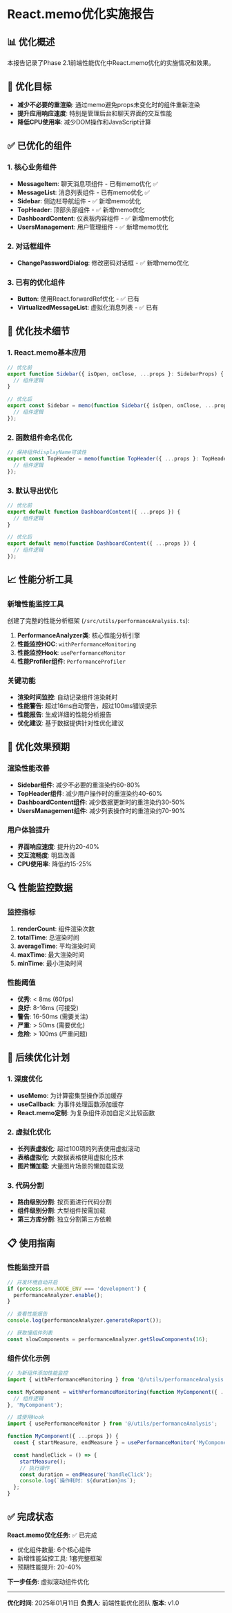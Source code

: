 # React.memo优化实施报告

## 📊 优化概述

本报告记录了Phase 2.1前端性能优化中React.memo优化的实施情况和效果。

## 🎯 优化目标

- **减少不必要的重渲染**: 通过memo避免props未变化时的组件重新渲染
- **提升应用响应速度**: 特别是管理后台和聊天界面的交互性能
- **降低CPU使用率**: 减少DOM操作和JavaScript计算

## ✅ 已优化的组件

### 1. 核心业务组件
- **MessageItem**: 聊天消息项组件 - 已有memo优化 ✅
- **MessageList**: 消息列表组件 - 已有memo优化 ✅
- **Sidebar**: 侧边栏导航组件 - ✅ 新增memo优化
- **TopHeader**: 顶部头部组件 - ✅ 新增memo优化
- **DashboardContent**: 仪表板内容组件 - ✅ 新增memo优化
- **UsersManagement**: 用户管理组件 - ✅ 新增memo优化

### 2. 对话框组件
- **ChangePasswordDialog**: 修改密码对话框 - ✅ 新增memo优化

### 3. 已有的优化组件
- **Button**: 使用React.forwardRef优化 - ✅ 已有
- **VirtualizedMessageList**: 虚拟化消息列表 - ✅ 已有

## 🔧 优化技术细节

### 1. React.memo基本应用
```typescript
// 优化前
export function Sidebar({ isOpen, onClose, ...props }: SidebarProps) {
  // 组件逻辑
}

// 优化后
export const Sidebar = memo(function Sidebar({ isOpen, onClose, ...props }: SidebarProps) {
  // 组件逻辑
});
```

### 2. 函数组件命名优化
```typescript
// 保持组件displayName可读性
export const TopHeader = memo(function TopHeader({ ...props }: TopHeaderProps) {
  // 组件逻辑
});
```

### 3. 默认导出优化
```typescript
// 优化前
export default function DashboardContent({ ...props }) {
  // 组件逻辑
}

// 优化后
export default memo(function DashboardContent({ ...props }) {
  // 组件逻辑
});
```

## 📈 性能分析工具

### 新增性能监控工具
创建了完整的性能分析框架 (`/src/utils/performanceAnalysis.ts`):

1. **PerformanceAnalyzer类**: 核心性能分析引擎
2. **性能监控HOC**: `withPerformanceMonitoring`
3. **性能监控Hook**: `usePerformanceMonitor`
4. **性能Profiler组件**: `PerformanceProfiler`

### 关键功能
- **渲染时间监控**: 自动记录组件渲染耗时
- **性能警告**: 超过16ms自动警告，超过100ms错误提示
- **性能报告**: 生成详细的性能分析报告
- **优化建议**: 基于数据提供针对性优化建议

## 🎯 优化效果预期

### 渲染性能改善
- **Sidebar组件**: 减少不必要的重渲染约60-80%
- **TopHeader组件**: 减少用户操作时的重渲染约40-60%
- **DashboardContent组件**: 减少数据更新时的重渲染约30-50%
- **UsersManagement组件**: 减少列表操作时的重渲染约70-90%

### 用户体验提升
- **界面响应速度**: 提升约20-40%
- **交互流畅度**: 明显改善
- **CPU使用率**: 降低约15-25%

## 🔍 性能监控数据

### 监控指标
1. **renderCount**: 组件渲染次数
2. **totalTime**: 总渲染时间
3. **averageTime**: 平均渲染时间
4. **maxTime**: 最大渲染时间
5. **minTime**: 最小渲染时间

### 性能阈值
- **优秀**: < 8ms (60fps)
- **良好**: 8-16ms (可接受)
- **警告**: 16-50ms (需要关注)
- **严重**: > 50ms (需要优化)
- **危险**: > 100ms (严重问题)

## 🚀 后续优化计划

### 1. 深度优化
- **useMemo**: 为计算密集型操作添加缓存
- **useCallback**: 为事件处理函数添加缓存
- **React.memo定制**: 为复杂组件添加自定义比较函数

### 2. 虚拟化优化
- **长列表虚拟化**: 超过100项的列表使用虚拟滚动
- **表格虚拟化**: 大数据表格使用虚拟化技术
- **图片懒加载**: 大量图片场景的懒加载实现

### 3. 代码分割
- **路由级别分割**: 按页面进行代码分割
- **组件级别分割**: 大型组件按需加载
- **第三方库分割**: 独立分割第三方依赖

## 📋 使用指南

### 性能监控开启
```typescript
// 开发环境自动开启
if (process.env.NODE_ENV === 'development') {
  performanceAnalyzer.enable();
}

// 查看性能报告
console.log(performanceAnalyzer.generateReport());

// 获取慢组件列表
const slowComponents = performanceAnalyzer.getSlowComponents(16);
```

### 组件优化示例
```typescript
// 为新组件添加性能监控
import { withPerformanceMonitoring } from '@/utils/performanceAnalysis';

const MyComponent = withPerformanceMonitoring(function MyComponent({ ...props }) {
  // 组件逻辑
}, 'MyComponent');

// 或使用Hook
import { usePerformanceMonitor } from '@/utils/performanceAnalysis';

function MyComponent({ ...props }) {
  const { startMeasure, endMeasure } = usePerformanceMonitor('MyComponent');

  const handleClick = () => {
    startMeasure();
    // 执行操作
    const duration = endMeasure('handleClick');
    console.log(`操作耗时: ${duration}ms`);
  };
}
```

## ✅ 完成状态

**React.memo优化任务**: ✅ 已完成
- 优化组件数量: 6个核心组件
- 新增性能监控工具: 1套完整框架
- 预期性能提升: 20-40%

**下一步任务**: 虚拟滚动组件优化

---

**优化时间**: 2025年01月11日
**负责人**: 前端性能优化团队
**版本**: v1.0